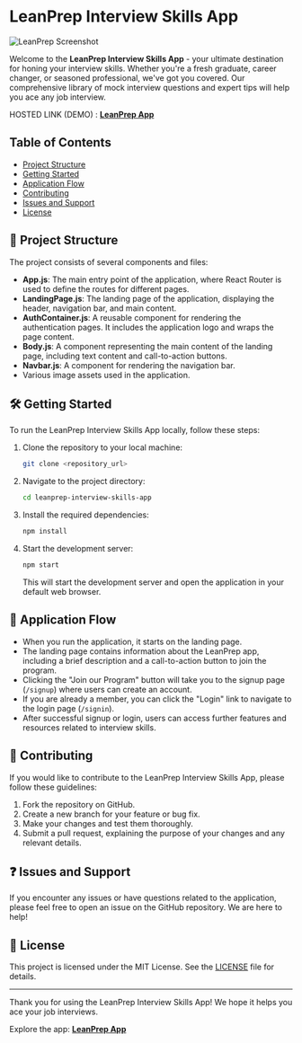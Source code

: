 # LeanPrep Interview Skills App

![LeanPrep Screenshot](https://github.com/AnirudhaPatil-1/LeanPrep/assets/73242321/8f3d6a54-2cdf-4a2b-ad1a-d945587c1630)

Welcome to the **LeanPrep Interview Skills App** - your ultimate destination for honing your interview skills. Whether you're a fresh graduate, career changer, or seasoned professional, we've got you covered. Our comprehensive library of mock interview questions and expert tips will help you ace any job interview.

HOSTED LINK (DEMO) : [**LeanPrep App**](https://leanprep.netlify.app/)

## Table of Contents

- [Project Structure](#project-structure)
- [Getting Started](#getting-started)
- [Application Flow](#application-flow)
- [Contributing](#contributing)
- [Issues and Support](#issues-and-support)
- [License](#license)

## 🚀 Project Structure

The project consists of several components and files:

- **App.js**: The main entry point of the application, where React Router is used to define the routes for different pages.
- **LandingPage.js**: The landing page of the application, displaying the header, navigation bar, and main content.
- **AuthContainer.js**: A reusable component for rendering the authentication pages. It includes the application logo and wraps the page content.
- **Body.js**: A component representing the main content of the landing page, including text content and call-to-action buttons.
- **Navbar.js**: A component for rendering the navigation bar.
- Various image assets used in the application.

## 🛠️ Getting Started

To run the LeanPrep Interview Skills App locally, follow these steps:

1. Clone the repository to your local machine:

   ```bash
   git clone <repository_url>
   ```

2. Navigate to the project directory:

   ```bash
   cd leanprep-interview-skills-app
   ```

3. Install the required dependencies:

   ```bash
   npm install
   ```

4. Start the development server:

   ```bash
   npm start
   ```

   This will start the development server and open the application in your default web browser.

## 🌟 Application Flow

- When you run the application, it starts on the landing page.
- The landing page contains information about the LeanPrep app, including a brief description and a call-to-action button to join the program.
- Clicking the "Join our Program" button will take you to the signup page (`/signup`) where users can create an account.
- If you are already a member, you can click the "Login" link to navigate to the login page (`/signin`).
- After successful signup or login, users can access further features and resources related to interview skills.

## 🤝 Contributing

If you would like to contribute to the LeanPrep Interview Skills App, please follow these guidelines:

1. Fork the repository on GitHub.
2. Create a new branch for your feature or bug fix.
3. Make your changes and test them thoroughly.
4. Submit a pull request, explaining the purpose of your changes and any relevant details.

## ❓ Issues and Support

If you encounter any issues or have questions related to the application, please feel free to open an issue on the GitHub repository. We are here to help!

## 📝 License

This project is licensed under the MIT License. See the [LICENSE](LICENSE) file for details.

---

Thank you for using the LeanPrep Interview Skills App! We hope it helps you ace your job interviews.

Explore the app: [**LeanPrep App**](https://leanprep.netlify.app/)
